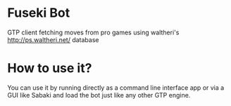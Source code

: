 # Fuseki Bot
GTP client fetching moves from pro games using waltheri's http://ps.waltheri.net/ database

# How to use it?
You can use it by running directly as a command line interface app
or via a GUI like Sabaki and load the bot just like any other GTP
engine.
